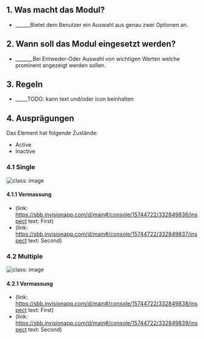 ## 1. Was macht das Modul?
* ______Bietet dem Benutzer ein Auswahl aus genau zwei Optionen an.

## 2. Wann soll das Modul eingesetzt werden?
* _______Bei Entweder-Oder Auswahl von wichtigen Werten welche prominent angezeigt werden sollen.

## 3. Regeln
* _____TODO: kann text und/oder icon beinhalten

## 4. Ausprägungen
Das Element hat folgende Zustände:
* Active
* Inactive

### 4.1 Single 
![](https://raw.githubusercontent.com/sbb-design-systems/sbb-design-system/master/webapp/components/selectbutton/images/we19_toggle_default.png 'class: image')

#### 4.1.1 Vermassung
*   (link: https://sbb.invisionapp.com/d/main#/console/15744722/332849836/inspect text: First)
*   (link: https://sbb.invisionapp.com/d/main#/console/15744722/332849837/inspect text: Second)
   
### 4.2 Multiple
![](https://raw.githubusercontent.com/sbb-design-systems/sbb-design-system/master/webapp/components/selectbutton/images/we19_toggle_icon.png 'class: image')

#### 4.2.1 Vermassung
*   (link: https://sbb.invisionapp.com/d/main#/console/15744722/332849838/inspect text: First)
*   (link: https://sbb.invisionapp.com/d/main#/console/15744722/332849839/inspect text: Second)